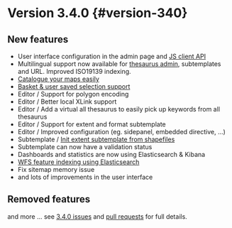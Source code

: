# Version 3.4.0 {#version-340}

## New features

-   User interface configuration in the admin page and [JS client API](https://github.com/geonetwork/core-geonetwork/pull/1848)
-   Multilingual support now available for [thesaurus admin](https://github.com/geonetwork/core-geonetwork/pull/2094), subtemplates and URL. Improved ISO19139 indexing.
-   [Catalogue your maps easily](https://github.com/geonetwork/core-geonetwork/pull/2081)
-   [Basket & user saved selection support](https://github.com/geonetwork/core-geonetwork/pull/1920)
-   Editor / Support for polygon encoding
-   Editor / Better local XLink support
-   Editor / Add a virtual all thesaurus to easily pick up keywords from all thesaurus
-   Editor / Support for extent and format subtemplate
-   Editor / Improved configuration (eg. sidepanel, embedded directive, \...)
-   Subtemplate / [Init extent subtemplate from shapefiles](https://github.com/geonetwork/core-geonetwork/pull/2096)
-   Subtemplate can now have a validation status
-   Dashboards and statistics are now using Elasticsearch & Kibana
-   [WFS feature indexing using Elasticsearch](https://github.com/geonetwork/core-geonetwork/pull/1981)
-   Fix sitemap memory issue
-   and lots of improvements in the user interface

## Removed features

and more \... see [3.4.0 issues](https://github.com/geonetwork/core-geonetwork/issues?q=is%3Aissue+milestone%3A3.4.0+is%3Aclosed) and [pull requests](https://github.com/geonetwork/core-geonetwork/pulls?q=milestone%3A3.4.0+is%3Aclosed+is%3Apr) for full details.
